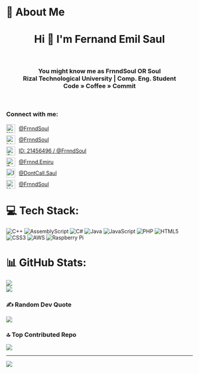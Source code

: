 # 💫 About Me
<h1 align="center">
  Hi 👋 I'm Fernand Emil Saul
</h1> 
<br> 
<h3 align="center">
      You might know me as FrnndSoul OR Soul
<br>  Rizal Technological University | Comp. Eng. Student
<br>  Code » Coffee » Commit
</h3>
<br>
<h3 align="left">
<h3 align="left">Connect with me:</h3>
<ul style="list-style:none; padding:0; margin:0;">
  <li style="display:flex; align-items:center; gap:10px; margin:6px 0;">
    <img src="https://raw.githubusercontent.com/rahuldkjain/github-profile-readme-generator/master/src/images/icons/Social/twitter.svg" alt="X/Twitter" width="24" height="24">
    <a href="https://x.com/frnndsoul" target="_blank" rel="noreferrer"> @FrnndSoul</a>
  </li>
  <li style="display:flex; align-items:center; gap:10px; margin:6px 0;">
    <img src="https://raw.githubusercontent.com/rahuldkjain/github-profile-readme-generator/master/src/images/icons/Social/linked-in-alt.svg" alt="LinkedIn" width="24" height="24">
    <a href="https://www.linkedin.com/in/fernand-emil-saul-696066255/" target="_blank" rel="noreferrer"> @FrnndSoul</a>
  </li>
  <li style="display:flex; align-items:center; gap:10px; margin:6px 0;">
    <img src="https://raw.githubusercontent.com/rahuldkjain/github-profile-readme-generator/master/src/images/icons/Social/stack-overflow.svg" alt="Stack Overflow" width="24" height="24">
    <a href="https://stackoverflow.com/users/21456496/frnndsoul" target="_blank" rel="noreferrer"> ID: 21456496 / @FrnndSoul</a>
  </li>
  <li style="display:flex; align-items:center; gap:10px; margin:6px 0;">
    <img src="https://raw.githubusercontent.com/rahuldkjain/github-profile-readme-generator/master/src/images/icons/Social/facebook.svg" alt="Facebook" width="24" height="24">
    <a href="https://www.facebook.com/frnnd.emiru" target="_blank" rel="noreferrer"> @Frnnd.Emiru</a>
  </li>
  <li style="display:flex; align-items:center; gap:10px; margin:6px 0;">
    <img src="https://raw.githubusercontent.com/rahuldkjain/github-profile-readme-generator/master/src/images/icons/Social/instagram.svg" alt="Instagram" width="24" height="24">
    <a href="https://www.instagram.com/dontcall.saul/" target="_blank" rel="noreferrer"> @DontCall.Saul</a>
  </li>
  <li style="display:flex; align-items:center; gap:10px; margin:6px 0;">
    <img src="https://raw.githubusercontent.com/rahuldkjain/github-profile-readme-generator/master/src/images/icons/Social/youtube.svg" alt="YouTube" width="24" height="24">
    <a href="https://youtube.com/@FrnndSoul" target="_blank" rel="noreferrer"> @FrnndSoul</a>
  </li>
</ul>

# 💻 Tech Stack:
![C++](https://img.shields.io/badge/c++-%2300599C.svg?style=for-the-badge&logo=c%2B%2B&logoColor=white) ![AssemblyScript](https://img.shields.io/badge/assembly%20script-%23000000.svg?style=for-the-badge&logo=assemblyscript&logoColor=white) ![C#](https://img.shields.io/badge/c%23-%23239120.svg?style=for-the-badge&logo=csharp&logoColor=white) ![Java](https://img.shields.io/badge/java-%23ED8B00.svg?style=for-the-badge&logo=openjdk&logoColor=white) ![JavaScript](https://img.shields.io/badge/javascript-%23323330.svg?style=for-the-badge&logo=javascript&logoColor=%23F7DF1E) ![PHP](https://img.shields.io/badge/php-%23777BB4.svg?style=for-the-badge&logo=php&logoColor=white) ![HTML5](https://img.shields.io/badge/html5-%23E34F26.svg?style=for-the-badge&logo=html5&logoColor=white) ![CSS3](https://img.shields.io/badge/css3-%231572B6.svg?style=for-the-badge&logo=css3&logoColor=white) ![AWS](https://img.shields.io/badge/AWS-%23FF9900.svg?style=for-the-badge&logo=amazon-aws&logoColor=white) ![Raspberry Pi](https://img.shields.io/badge/-Raspberry_Pi-C51A4A?style=for-the-badge&logo=Raspberry-Pi)
# 📊 GitHub Stats:
![](https://nirzak-streak-stats.vercel.app/?user=frnndsoul&theme=dark&hide_border=false)<br/>
![](https://github-readme-stats.vercel.app/api/top-langs/?username=frnndsoul&theme=dark&hide_border=false&include_all_commits=true&count_private=false&layout=compact)

### ✍️ Random Dev Quote
![](https://quotes-github-readme.vercel.app/api?type=horizontal&theme=radical)

### 🔝 Top Contributed Repo
![](https://github-contributor-stats.vercel.app/api?username=frnndsoul&limit=5&theme=dark&combine_all_yearly_contributions=true)

---
[![](https://visitcount.itsvg.in/api?id=frnndsoul&icon=0&color=0)](https://visitcount.itsvg.in)

<!-- Proudly created with GPRM ( https://gprm.itsvg.in ) -->
